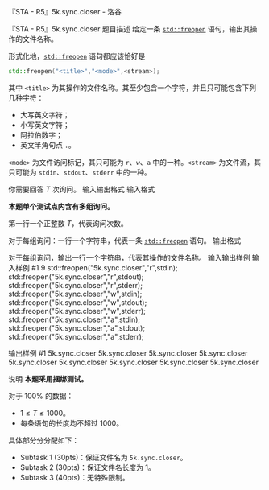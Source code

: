 



『STA - R5』5k.sync.closer - 洛谷














『STA - R5』5k.sync.closer
题目描述
给定一条 [`std::freopen`](https://zh.cppreference.com/w/cpp/io/c/freopen) 语句，输出其操作的文件名称。

形式化地，[`std::freopen`](https://zh.cppreference.com/w/cpp/io/c/freopen) 语句都应该恰好是

```cpp
std::freopen("<title>","<mode>",<stream>);
```

其中 `<title>` 为其操作的文件名称。其至少包含一个字符，并且只可能包含下列几种字符：
- 大写英文字符；
- 小写英文字符；
- 阿拉伯数字；
- 英文半角句点 `.`。

`<mode>` 为文件访问标记，其只可能为 `r`、`w`、`a` 中的一种。`<stream>` 为文件流，其只可能为 `stdin`、`stdout`、`stderr` 中的一种。
	
你需要回答 $T$ 次询问。
输入输出格式
输入格式

**本题单个测试点内含有多组询问。**

第一行一个正整数 $T$，代表询问次数。

对于每组询问：一行一个字符串，代表一条 [`std::freopen`](https://zh.cppreference.com/w/cpp/io/c/freopen) 语句。
输出格式

对于每组询问，输出一行一个字符串，代表其操作的文件名称。
输入输出样例
输入样例 #1
9
std::freopen("5k.sync.closer","r",stdin);
std::freopen("5k.sync.closer","r",stdout);
std::freopen("5k.sync.closer","r",stderr);
std::freopen("5k.sync.closer","w",stdin);
std::freopen("5k.sync.closer","w",stdout);
std::freopen("5k.sync.closer","w",stderr);
std::freopen("5k.sync.closer","a",stdin);
std::freopen("5k.sync.closer","a",stdout);
std::freopen("5k.sync.closer","a",stderr);

输出样例 #1
5k.sync.closer
5k.sync.closer
5k.sync.closer
5k.sync.closer
5k.sync.closer
5k.sync.closer
5k.sync.closer
5k.sync.closer
5k.sync.closer

说明
**本题采用捆绑测试。**

对于 $100\%$ 的数据：

- $1 \le T \le 1000$。
- 每条语句的长度均不超过 $1000$。

具体部分分分配如下：

- Subtask 1 (30pts)：保证文件名为 `5k.sync.closer`。
- Subtask 2 (30pts)：保证文件名长度为 $1$。
- Subtask 3 (40pts)：无特殊限制。






